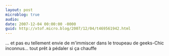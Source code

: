 ```yaml
---
layout: post
microblog: true
audio: 
date: 2007-12-04 00:00:00 -0000
guid: http://xtof.micro.blog/2007/12/04/t469561942.html
---
```

... et pas eu tellement envie de m'immiscer dans le troupeau de geeks-Chic inconnus... tout prêt à pédaler si ça chauffe
